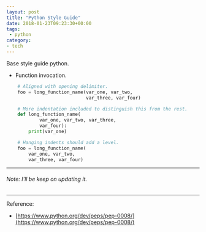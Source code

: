 ```yaml
---
layout: post
title: "Python Style Guide"
date: 2018-01-23T09:23:30+00:00
tags:
 - python
category:
- tech
---
```


Base style guide  python.

* Function invocation.
```python
    # Aligned with opening delimiter.
    foo = long_function_name(var_one, var_two,
                             var_three, var_four)

    # More indentation included to distinguish this from the rest.
    def long_function_name(
            var_one, var_two, var_three,
            var_four):
        print(var_one)

    # Hanging indents should add a level.
    foo = long_function_name(
        var_one, var_two,
        var_three, var_four)
```


---
###### Note: I'll be keep on updating it.

---
Reference: 
* [https://www.python.org/dev/peps/pep-0008/](https://www.python.org/dev/peps/pep-0008/)
